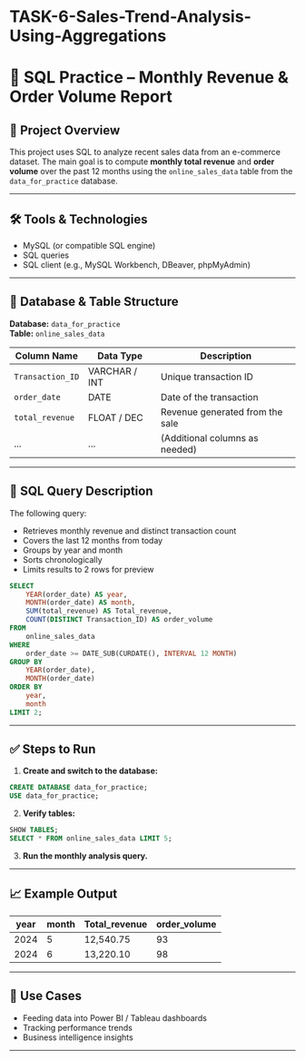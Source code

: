 # TASK-6-Sales-Trend-Analysis-Using-Aggregations

# 📘 SQL Practice – Monthly Revenue & Order Volume Report

## 🧾 Project Overview
This project uses SQL to analyze recent sales data from an e-commerce dataset. The main goal is to compute **monthly total revenue** and **order volume** over the past 12 months using the `online_sales_data` table from the `data_for_practice` database.

---

## 🛠️ Tools & Technologies
- MySQL (or compatible SQL engine)
- SQL queries
- SQL client (e.g., MySQL Workbench, DBeaver, phpMyAdmin)

---

## 📂 Database & Table Structure

**Database:** `data_for_practice`  
**Table:** `online_sales_data`

| Column Name       | Data Type     | Description                    |
|-------------------|---------------|--------------------------------|
| `Transaction_ID`  | VARCHAR / INT | Unique transaction ID          |
| `order_date`      | DATE          | Date of the transaction        |
| `total_revenue`   | FLOAT / DEC   | Revenue generated from the sale |
| ...               | ...           | (Additional columns as needed) |

---

## 📌 SQL Query Description

The following query:
- Retrieves monthly revenue and distinct transaction count
- Covers the last 12 months from today
- Groups by year and month
- Sorts chronologically
- Limits results to 2 rows for preview

```sql
SELECT
    YEAR(order_date) AS year,
    MONTH(order_date) AS month,
    SUM(total_revenue) AS Total_revenue,
    COUNT(DISTINCT Transaction_ID) AS order_volume
FROM
    online_sales_data
WHERE
    order_date >= DATE_SUB(CURDATE(), INTERVAL 12 MONTH)
GROUP BY
    YEAR(order_date),
    MONTH(order_date)
ORDER BY
    year,
    month
LIMIT 2;
````

---

## ✅ Steps to Run

1. **Create and switch to the database:**

```sql
CREATE DATABASE data_for_practice;
USE data_for_practice;
```

2. **Verify tables:**

```sql
SHOW TABLES;
SELECT * FROM online_sales_data LIMIT 5;
```

3. **Run the monthly analysis query.**

---

## 📈 Example Output

| year | month | Total\_revenue | order\_volume |
| ---- | ----- | -------------- | ------------- |
| 2024 | 5     | 12,540.75      | 93            |
| 2024 | 6     | 13,220.10      | 98            |

---

## 🎯 Use Cases

* Feeding data into Power BI / Tableau dashboards
* Tracking performance trends
* Business intelligence insights

---


